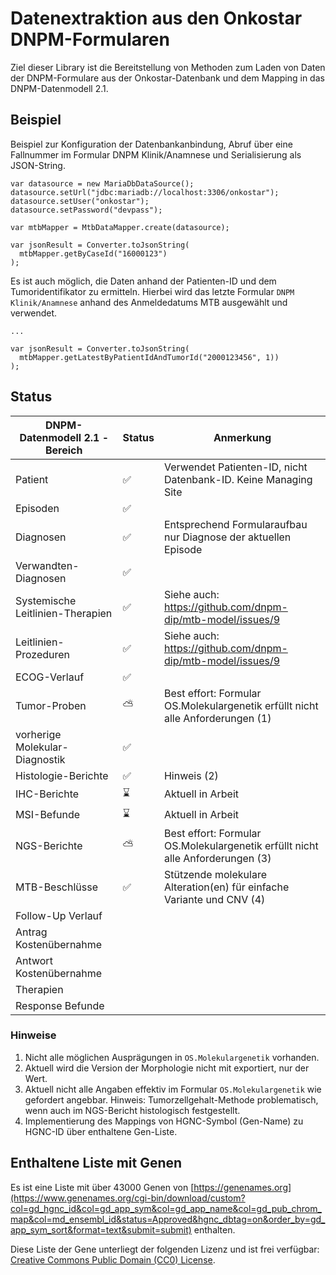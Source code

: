 # Datenextraktion aus den Onkostar DNPM-Formularen

Ziel dieser Library ist die Bereitstellung von Methoden zum Laden von Daten der DNPM-Formulare aus der
Onkostar-Datenbank
und dem Mapping in das DNPM-Datenmodell 2.1.

## Beispiel

Beispiel zur Konfiguration der Datenbankanbindung, Abruf über eine Fallnummer im Formular DNPM Klinik/Anamnese und
Serialisierung als JSON-String.

```
var datasource = new MariaDbDataSource();
datasource.setUrl("jdbc:mariadb://localhost:3306/onkostar");
datasource.setUser("onkostar");
datasource.setPassword("devpass");

var mtbMapper = MtbDataMapper.create(datasource);

var jsonResult = Converter.toJsonString(
  mtbMapper.getByCaseId("16000123")
);
```

Es ist auch möglich, die Daten anhand der Patienten-ID und dem Tumoridentifikator zu ermitteln.
Hierbei wird das letzte Formular `DNPM Klinik/Anamnese` anhand des Anmeldedatums MTB
ausgewählt und verwendet.

```
...

var jsonResult = Converter.toJsonString(
  mtbMapper.getLatestByPatientIdAndTumorId("2000123456", 1))
);
```

## Status

| DNPM-Datenmodell 2.1 - Bereich   | Status | Anmerkung                                                                      |
|----------------------------------|--------|--------------------------------------------------------------------------------|
| Patient                          | ✅      | Verwendet Patienten-ID, nicht Datenbank-ID. Keine Managing Site                |
| Episoden                         | ✅      |                                                                                |
| Diagnosen                        | ✅      | Entsprechend Formularaufbau nur Diagnose der aktuellen Episode                 |
| Verwandten-Diagnosen             | ✅      |                                                                                |
| Systemische Leitlinien-Therapien | ✅      | Siehe auch: https://github.com/dnpm-dip/mtb-model/issues/9                     |
| Leitlinien-Prozeduren            | ✅      | Siehe auch: https://github.com/dnpm-dip/mtb-model/issues/9                     |
| ECOG-Verlauf                     | ✅      |                                                                                |
| Tumor-Proben                     | ⛅      | Best effort: Formular OS.Molekulargenetik erfüllt nicht alle Anforderungen (1) |
| vorherige Molekular-Diagnostik   | ✅      |                                                                                |
| Histologie-Berichte              | ✅      | Hinweis (2)                                                                    |
| IHC-Berichte                     | ⌛      | Aktuell in Arbeit                                                              |
| MSI-Befunde                      | ⌛      | Aktuell in Arbeit                                                              |
| NGS-Berichte                     | ⛅      | Best effort: Formular OS.Molekulargenetik erfüllt nicht alle Anforderungen (3) |
| MTB-Beschlüsse                   | ✅      | Stützende molekulare Alteration(en) für einfache Variante und CNV (4)          |
| Follow-Up Verlauf                |        |                                                                                |
| Antrag Kostenübernahme           |        |                                                                                |
| Antwort Kostenübernahme          |        |                                                                                |
| Therapien                        |        |                                                                                |
| Response Befunde                 |        |                                                                                |

### Hinweise

1. Nicht alle möglichen Ausprägungen in `OS.Molekulargenetik` vorhanden.
2. Aktuell wird die Version der Morphologie nicht mit exportiert, nur der Wert.
3. Aktuell nicht alle Angaben effektiv im Formular `OS.Molekulargenetik` wie gefordert angebbar.
   Hinweis: Tumorzellgehalt-Methode problematisch, wenn auch im NGS-Bericht histologisch festgestellt.
4. Implementierung des Mappings von HGNC-Symbol (Gen-Name) zu HGNC-ID über enthaltene Gen-Liste.

## Enthaltene Liste mit Genen

Es ist eine Liste mit über 43000 Genen
von [https://genenames.org](https://www.genenames.org/cgi-bin/download/custom?col=gd_hgnc_id&col=gd_app_sym&col=gd_app_name&col=gd_pub_chrom_map&col=md_ensembl_id&status=Approved&hgnc_dbtag=on&order_by=gd_app_sym_sort&format=text&submit=submit)
enthalten.

Diese Liste der Gene unterliegt der folgenden Lizenz und ist frei
verfügbar: [Creative Commons Public Domain (CC0) License](https://creativecommons.org/public-domain/cc0/).

